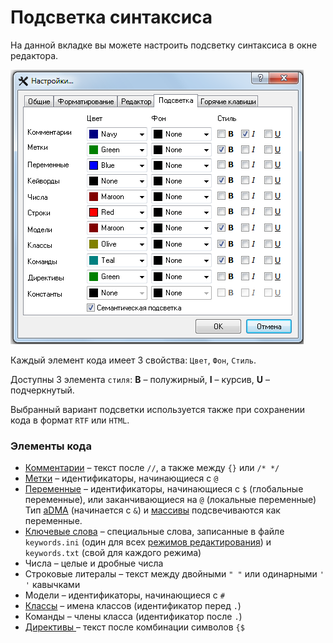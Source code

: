 # Подсветка синтаксиса

На данной вкладке вы можете настроить подсветку синтаксиса в окне редактора.

![](../.gitbook/assets/highlighting-ru.png)

Каждый элемент кода имеет 3 свойства: `Цвет`, `Фон`, `Стиль`.

Доступны 3 элемента `стиля`: **B** – полужирный, **I** – курсив, **U** – подчеркнутый.

Выбранный вариант подсветки используется также при сохранении кода в формат `RTF` или `HTML`.

### Элементы кода

* [Комментарии](../features.md#kommentirovanie-koda) – текст после `//`, а также между `{}` или `/* */`
* [Метки](../coding/data-types.md#metki) – идентификаторы, начинающиеся с `@`
* [Переменные](../coding/variables.md) – идентификаторы, начинающиеся с `$` \(глобальные переменные\), или заканчивающиеся на `@` \(локальные переменные\) Тип [aDMA](../coding/data-types.md#peremennye) \(начинается с `&`\) и [массивы](../coding/arrays.md) подсвечиваются как переменные.
* [Ключевые слова](../coding/keywords.md) – специальные слова, записанные в файле `keywords.ini` \(один для всех [режимов редактирования](../edit-modes/)\) и `keywords.txt` \(свой для каждого режима\)
* Числа – целые и дробные числа
* Строковые литералы – текст между двойными `" "` или одинарными `' '` кавычками
* Модели – идентификаторы, начинающиеся с `#`
* [Классы](../coding/classes.md) – имена классов \(идентификатор перед `.`\)
* Команды – члены класса \(идентификатор после `.`\)
* [Директивы ](../coding/directives.md)– текст после комбинации символов `{$`

